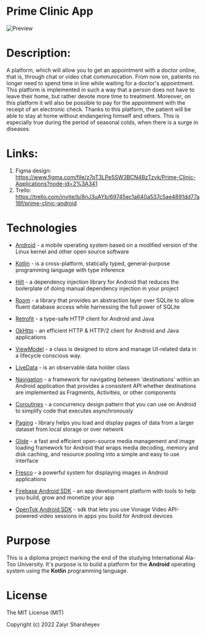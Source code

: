 # Prime Clinic App

<img src="https://i.ibb.co/kK9WVYV/pcc.png" alt="Preview"/>

# Description:
A platform, which will allow you to get an appointment with a doctor online, that is, through chat or video chat communication. From now on, patients no longer need to spend time in line while waiting for a doctor's appointment. This platform is implemented in such a way that a person does not have to leave their home, but rather devote more time to treatment. Moreover, on this platform it will also be possible to pay for the appointment with the receipt of an electronic check. Thanks to this platform, the patient will be able to stay at home without endangering himself and others. This is especially true during the period of seasonal colds, when there is a surge in diseases.

# Links:
1) Figma design: https://www.figma.com/file/z7pT3LPe5SW3BCN4BzTzvk/Prime-Clinic-Applications?node-id=2%3A341
2) Trello: https://trello.com/invite/b/8nJ3uAYb/69745ec1a640a537c5ae4891dd77a16f/prime-clinic-android

# Technologies

* [Android](https://developer.android.com/) - a mobile operating system based on a modified version of the Linux kernel and other open source software

* [Kotlin](https://kotlinlang.org/) - is a cross-platform, statically typed, general-purpose programming language with type inference

* [Hilt](https://developer.android.com/training/dependency-injection/hilt-android) - a dependency injection library for Android that reduces the boilerplate of doing manual dependency injection in your project

* [Room](https://developer.android.com/training/data-storage/room) - a library that provides an abstraction layer over SQLite to allow fluent database access while harnessing the full power of SQLite

* [Retrofit](https://square.github.io/retrofit/) - a type-safe HTTP client for Android and Java

* [OkHttp](https://www.baeldung.com/guide-to-okhttp) - an efficient HTTP & HTTP/2 client for Android and Java applications

* [ViewModel](https://developer.android.com/topic/libraries/architecture/viewmodel) - a class is designed to store and manage UI-related data in a lifecycle conscious way.

* [LiveData](https://developer.android.com/topic/libraries/architecture/livedata) - is an observable data holder class

* [Navigation](https://developer.android.com/jetpack/androidx/releases/navigation) - a framework for navigating between 'destinations' within an Android application that provides a consistent API whether destinations are implemented as Fragments, Activities, or other components

* [Coroutines](https://developer.android.com/kotlin/coroutines#:~:text=A%20coroutine%20is%20a%20concurrency,established%20concepts%20from%20other%20languages.) - a concurrency design pattern that you can use on Android to simplify code that executes asynchronously

* [Paging](https://developer.android.com/topic/libraries/architecture/paging/v3-overview) - library helps you load and display pages of data from a larger dataset from local storage or over network

* [Glide](https://github.com/bumptech/glide) - a fast and efficient open-source media management and image loading framework for Android that wraps media decoding, memory and disk caching, and resource pooling into a simple and easy to use interface

* [Fresco](https://github.com/facebook/fresco) - a powerful system for displaying images in Android applications

* [Firebase Android SDK](https://firebaseopensource.com/projects/firebase/firebase-android-sdk/readme/) - an app development platform with tools to help you build, grow and monetize your app

* [OpenTok Android SDK](https://tokbox.com/developer/sdks/android/) - sdk that lets you use Vonage Video API-powered video sessions in apps you build for Android devices


# Purpose

This is a diploma project marking the end of the studying International Ala-Too University. It's purpose is to build a platform for the **Android** operating system using the **Kotlin** programming language.

# License
The MIT License (MIT)

Copyright (c) 2022 Zaiyr Sharsheyev

